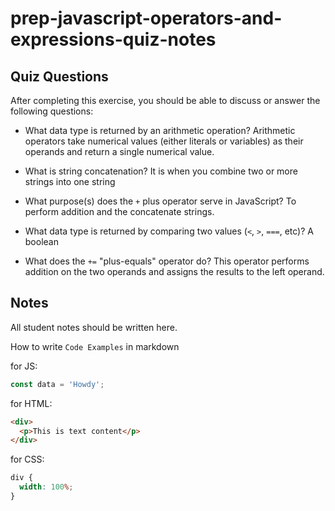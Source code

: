 # prep-javascript-operators-and-expressions-quiz-notes

## Quiz Questions

After completing this exercise, you should be able to discuss or answer the following questions:

- What data type is returned by an arithmetic operation?
  Arithmetic operators take numerical values (either literals or variables) as their operands and return a single numerical value.

- What is string concatenation?
  It is when you combine two or more strings into one string

- What purpose(s) does the `+` plus operator serve in JavaScript?
  To perform addition and the concatenate strings.

- What data type is returned by comparing two values (`<`, `>`, `===`, etc)?
  A boolean

- What does the `+=` "plus-equals" operator do?
  This operator performs addition on the two operands and assigns the results to the left operand.

## Notes

All student notes should be written here.

How to write `Code Examples` in markdown

for JS:

```javascript
const data = 'Howdy';
```

for HTML:

```html
<div>
  <p>This is text content</p>
</div>
```

for CSS:

```css
div {
  width: 100%;
}
```
